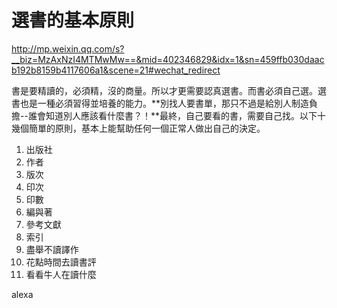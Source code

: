 # 選書的基本原則

http://mp.weixin.qq.com/s?__biz=MzAxNzI4MTMwMw==&mid=402346829&idx=1&sn=459ffb030daacb192b8159b4117606a1&scene=21#wechat_redirect

書是要精讀的，必須精，沒的商量。所以才更需要認真選書。而書必須自己選。選書也是一種必須習得並培養的能力。**別找人要書單，那只不過是給別人制造負擔--誰會知道別人應該看什麼書？！**最終，自己要看的書，需要自己找。以下十幾個簡單的原則，基本上能幫助任何一個正常人做出自己的決定。

1. 出版社
2. 作者
3. 版次
4. 印次
5. 印數
6. 編與著
7. 參考文獻
8. 索引
9. 盡舉不讀譯作
10. 花點時間去讀書評
11. 看看牛人在讀什麼

alexa

